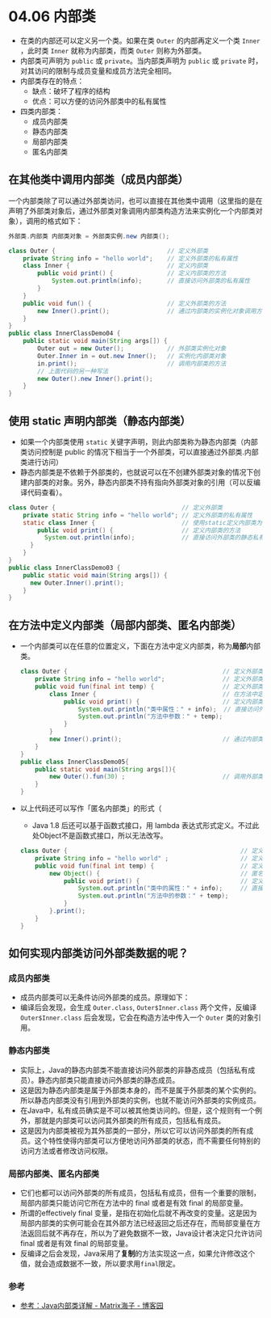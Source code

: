 # 04.06 内部类

* 在类的内部还可以定义另一个类。如果在类 `Outer` 的内部再定义一个类 `Inner` ，此时类 `Inner` 就称为内部类，而类 `Outer` 则称为外部类。
* 内部类可声明为 `public` 或 `private`。当内部类声明为 `public` 或 `private` 时，对其访问的限制与成员变量和成员方法完全相同。
* 内部类存在的特点：
  * 缺点：破坏了程序的结构
  * 优点：可以方便的访问外部类中的私有属性
* 四类内部类：
  * 成员内部类
  * 静态内部类
  * 局部内部类
  * 匿名内部类

## 在其他类中调用内部类（成员内部类）

一个内部类除了可以通过外部类访问，也可以直接在其他类中调用（这里指的是在声明了外部类对象后，通过外部类对象调用内部类构造方法来实例化一个内部类对象），调用的格式如下：

```java
外部类.内部类 内部类对象 = 外部类实例.new 内部类();
```

```java
class Outer {                               // 定义外部类
    private String info = "hello world";    // 定义外部类的私有属性
    class Inner {                           // 定义内部类
        public void print() {               // 定义内部类的方法
            System.out.println(info);       // 直接访问外部类的私有属性
        }
    }
    public void fun() {                     // 定义外部类的方法
        new Inner().print();                // 通过内部类的实例化对象调用方法
    }
}
public class InnerClassDemo04 {
    public static void main(String args[]) {
        Outer out = new Outer();            // 外部类实例化对象
        Outer.Inner in = out.new Inner();   // 实例化内部类对象
        in.print();                         // 调用内部类的方法
        // 上面代码的另一种写法
        new Outer().new Inner().print();
    }
}
```

## 使用 static 声明内部类（静态内部类）

* 如果一个内部类使用 `static` 关键字声明，则此内部类称为静态内部类（内部类访问控制是 public 的情况下相当于一个外部类，可以直接通过外部类.内部类进行访问）
* 静态内部类是不依赖于外部类的，也就说可以在不创建外部类对象的情况下创建内部类的对象。另外，静态内部类不持有指向外部类对象的引用（可以反编译代码查看）。

```java
class Outer {                                   // 定义外部类
    private static String info = "hello world"; // 定义外部类的私有属性
    static class Inner {                        // 使用static定义内部类为外部类
        public void print() {                   // 定义内部类的方法
          System.out.println(info);             // 直接访问外部类的静态私有属性
      }
    }
}
public class InnerClassDemo03 {
    public static void main(String args[]) {
      new Outer.Inner().print();
    }
}
```

## 在方法中定义内部类（局部内部类、匿名内部类）

* 一个内部类可以在任意的位置定义，下面在方法中定义内部类，称为**局部**内部类。
  ```java
  class Outer {                                           // 定义外部类
      private String info = "hello world";                // 定义外部类的私有属性
      public void fun(final int temp) {                   // 定义外部类的方法
          class Inner {                                   // 在方法中定义的内部类
              public void print() {                       // 定义内部类的方法
                  System.out.println("类中属性：" + info);  // 直接访问外部类的私有属性
                  System.out.println("方法中参数：" + temp);
              }
          }
          new Inner().print();                            // 通过内部类的实例化对象调用方法
      }
  }
  public class InnerClassDemo05{
      public static void main(String args[]){
          new Outer().fun(30) ;                           // 调用外部类的方法
      }
  }
  ```

* 以上代码还可以写作「匿名内部类」的形式（
  * Java 1.8 后还可以基于函数式接口，用 lambda 表达式形式定义。不过此处Object不是函数式接口，所以无法改写。
  ```java
  class Outer {                                                // 定义外部类
      private String info = "hello world" ;                    // 定义外部类的私有属性
      public void fun(final int temp) {                        // 定义外部类的方法
          new Object() {                                       // 匿名内部类实例话
              public void print() {                            // 定义内部类的方法
                  System.out.println("类中的属性：" + info);     // 直接访问外部类的私有属性
                  System.out.println("方法中的参数：" + temp);
              }
          }.print();
      }
  }
  ```

## 如何实现内部类访问外部类数据的呢？
### 成员内部类
* 成员内部类可以无条件访问外部类的成员。原理如下：
* 编译后会发现，会生成 `Outer.class`, `Outer$Inner.class` 两个文件，反编译 `Outer$Inner.class` 后会发现，它会在构造方法中传入一个 `Outer` 类的对象引用。
### 静态内部类
* 实际上，Java的静态内部类不能直接访问外部类的非静态成员（包括私有成员）。静态内部类只能直接访问外部类的静态成员。
* 这是因为静态内部类是属于外部类本身的，而不是属于外部类的某个实例的。所以静态内部类没有引用到外部类的实例，也就不能访问外部类的实例成员。
* 在Java中，私有成员确实是不可以被其他类访问的。但是，这个规则有一个例外，那就是内部类可以访问其外部类的所有成员，包括私有成员。
* 这是因为内部类被视为其外部类的一部分，所以它可以访问外部类的所有成员。这个特性使得内部类可以方便地访问外部类的状态，而不需要任何特别的访问方法或者修改访问权限。
### 局部内部类、匿名内部类
* 它们也都可以访问外部类的所有成员，包括私有成员，但有一个重要的限制，局部内部类只能访问它所在方法中的 final 或者是有效 final 的局部变量。
* 所谓的effectively final 变量，是指在初始化后就不再改变的变量。这是因为局部内部类的实例可能会在其外部方法已经返回之后还存在，而局部变量在方法返回后就不再存在，所以为了避免数据不一致，Java设计者决定只允许访问 final 或者是有效 final 的局部变量。
* 反编译之后会发现，Java采用了**复制**的方法实现这一点，如果允许修改这个值，就会造成数据不一致，所以要求用`final`限定。
### 参考
* [参考：Java内部类详解 - Matrix海子 - 博客园](https://www.cnblogs.com/dolphin0520/p/3811445.html)
